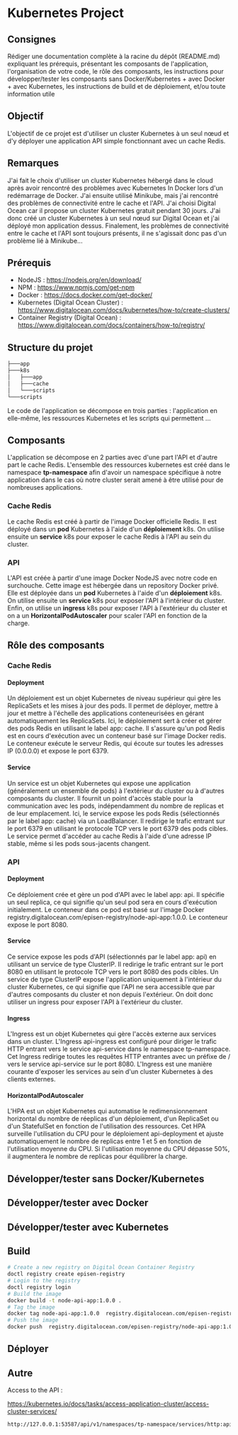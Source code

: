 # Kubernetes Project

## Consignes

Rédiger une documentation complète à la racine du dépôt (README.md) expliquant les prérequis, présentant les composants de l'application, l'organisation de votre code, le rôle des composants, les instructions pour développer/tester les composants sans Docker/Kubernetes + avec Docker + avec Kubernetes, les instructions de build et de déploiement, et/ou toute information utile


## Objectif

L'objectif de ce projet est d'utiliser un cluster Kubernetes à un seul nœud et d'y déployer une application API simple fonctionnant avec un cache Redis.

## Remarques

J'ai fait le choix d'utiliser un cluster Kubernetes hébergé dans le cloud après avoir rencontré des problèmes avec Kubernetes In Docker lors d'un redémarrage de Docker. J'ai ensuite utilisé Minikube, mais j'ai rencontré des problèmes de connectivité entre le cache et l'API.  J'ai choisi Digital Ocean car il propose un cluster Kubernetes gratuit pendant 30 jours. J'ai donc créé un cluster Kubernetes à un seul nœud sur Digital Ocean et j'ai déployé mon application dessus. Finalement, les problèmes de connectivité entre le cache et l'API sont toujours présents, il ne s'agissait donc pas d'un problème lié à Minikube...

## Prérequis

- NodeJS : https://nodejs.org/en/download/
- NPM : https://www.npmjs.com/get-npm
- Docker : https://docs.docker.com/get-docker/
- Kubernetes (Digital Ocean Cluster) : https://www.digitalocean.com/docs/kubernetes/how-to/create-clusters/
- Container Registry (Digital Ocean) : https://www.digitalocean.com/docs/containers/how-to/registry/

## Structure du projet

```bash	
├───app
├───k8s
│   ├───app
│   ├───cache
│   └───scripts
└───scripts
```

Le code de l'application se décompose en trois parties : l'application en elle-même, les ressources Kubernetes et les scripts qui permettent ...

## Composants

L'application se décompose en 2 parties avec d'une part l'API et d'autre part le cache Redis. L'ensemble des ressources kubernetes est créé dans le namespace <b>tp-namespace</b> afin d'avoir un namespace spécifique à notre application dans le cas où notre cluster serait amené à être utilisé pour de nombreuses applications.

### Cache Redis

Le cache Redis est créé à partir de l'image Docker officielle Redis. Il est déployé dans un <b>pod</b> Kubernetes à l'aide d'un <b>déploiement</b> k8s. On utilise ensuite un <b>service</b> k8s pour exposer le cache Redis à l'API au sein du cluster.

### API

L'API est créée à partir d'une image Docker NodeJS avec notre code en surchouche. Cette image est hébergée dans un repository Docker privé. Elle est déployée dans un <b>pod</b> Kubernetes à l'aide d'un <b>déploiement</b> k8s. On utilise ensuite un <b>service</b> k8s pour exposer l'API à l'intérieur du cluster. Enfin, on utilise un <b>ingress</b> k8s pour exposer l'API à l'extérieur du cluster et on a un <b>HorizontalPodAutoscaler</b> pour scaler l'API en fonction de la charge.


## Rôle des composants

### Cache Redis

#### Deployment
Un déploiement est un objet Kubernetes de niveau supérieur qui gère les ReplicaSets et les mises à jour des pods. Il permet de déployer, mettre à jour et mettre à l'échelle des applications conteneurisées en gérant automatiquement les ReplicaSets. Ici, le déploiement sert à créer et gérer des pods Redis en utilisant le label app: cache. Il s'assure qu'un pod Redis est en cours d'exécution avec un conteneur basé sur l'image Docker redis. Le conteneur exécute le serveur Redis, qui écoute sur toutes les adresses IP (0.0.0.0) et expose le port 6379.

#### Service
Un service est un objet Kubernetes qui expose une application (généralement un ensemble de pods) à l'extérieur du cluster ou à d'autres composants du cluster. Il fournit un point d'accès stable pour la communication avec les pods, indépendamment du nombre de replicas et de leur emplacement. Ici, le service expose les pods Redis (sélectionnés par le label app: cache) via un LoadBalancer. Il redirige le trafic entrant sur le port 6379 en utilisant le protocole TCP vers le port 6379 des pods cibles. Le service permet d'accéder au cache Redis à l'aide d'une adresse IP stable, même si les pods sous-jacents changent.

### API

#### Deployment
Ce déploiement crée et gère un pod d'API avec le label app: api. Il spécifie un seul replica, ce qui signifie qu'un seul pod sera en cours d'exécution initialement. Le conteneur dans ce pod est basé sur l'image Docker registry.digitalocean.com/episen-registry/node-api-app:1.0.0. Le conteneur expose le port 8080.

#### Service
Ce service expose les pods d'API (sélectionnés par le label app: api) en utilisant un service de type ClusterIP. Il redirige le trafic entrant sur le port 8080 en utilisant le protocole TCP vers le port 8080 des pods cibles. Un service de type ClusterIP expose l'application uniquement à l'intérieur du cluster Kubernetes, ce qui signifie que l'API ne sera accessible que par d'autres composants du cluster et non depuis l'extérieur. On doit donc utiliser un ingress pour exposer l'API à l'extérieur du cluster.

#### Ingress
L'Ingress est un objet Kubernetes qui gère l'accès externe aux services dans un cluster. L'Ingress api-ingress est configuré pour diriger le trafic HTTP entrant vers le service api-service dans le namespace tp-namespace. Cet Ingress redirige toutes les requêtes HTTP entrantes avec un préfixe de / vers le service api-service sur le port 8080. L'Ingress est une manière courante d'exposer les services au sein d'un cluster Kubernetes à des clients externes.

#### HorizontalPodAutoscaler
L'HPA est un objet Kubernetes qui automatise le redimensionnement horizontal du nombre de réeplicas d'un déploiement, d'un ReplicaSet ou d'un StatefulSet en fonction de l'utilisation des ressources. Cet HPA surveille l'utilisation du CPU pour le déploiement api-deployment et ajuste automatiquement le nombre de replicas entre 1 et 5 en fonction de l'utilisation moyenne du CPU. Si l'utilisation moyenne du CPU dépasse 50%, il augmentera le nombre de replicas pour équilibrer la charge.

## Développer/tester sans Docker/Kubernetes

## Développer/tester avec Docker

## Développer/tester avec Kubernetes

## Build

```bash
# Create a new registry on Digital Ocean Container Registry
doctl registry create episen-registry
# Login to the registry
doctl registry login
# Build the image
docker build -t node-api-app:1.0.0 .
# Tag the image
docker tag node-api-app:1.0.0  registry.digitalocean.com/episen-registry/node-api-app:1.0.0
# Push the image
docker push  registry.digitalocean.com/episen-registry/node-api-app:1.0.0
```

## Déployer

## Autre

Access to the API :

https://kubernetes.io/docs/tasks/access-application-cluster/access-cluster-services/

```bash
http://127.0.0.1:53587/api/v1/namespaces/tp-namespace/services/http:api-service:8080/proxy/
```
